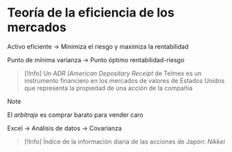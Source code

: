 # Teoría de la eficiencia de los mercados


Activo eficiente -> Minimiza el riesgo y maximiza la rentabilidad

Punto de mínima varianza -> Punto óptimo rentabilidad-riesgo


>[!Info]
>Un _ADR (American Depositary Receipt_  de Telmex es un instrumento financiero en los mercados de valores de Estados Unidos que representa la propiedad de una acción de la compañía

>[!Note]
>El _arbitraje_ es comprar barato para vender caro



Excel -> Análisis de datos -> Covarianza

>[!Info]
>Índice de la información diaria de las acciones de Japón: _Nikkei_

